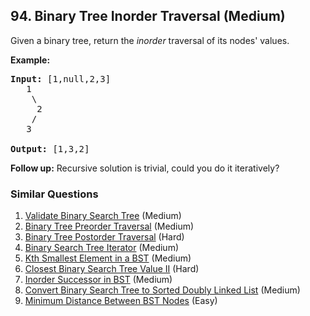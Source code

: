 <!--|This file generated by command(leetcode description); DO NOT EDIT.    |-->
<!--+----------------------------------------------------------------------+-->
<!--|@author    Openset <openset.wang@gmail.com>                           |-->
<!--|@link      https://github.com/openset                                 |-->
<!--|@home      https://github.com/openset/leetcode                        |-->
<!--+----------------------------------------------------------------------+-->

## 94. Binary Tree Inorder Traversal (Medium)

<p>Given a binary tree, return the <em>inorder</em> traversal of its nodes&#39; values.</p>

<p><strong>Example:</strong></p>

<pre>
<strong>Input:</strong> [1,null,2,3]
   1
    \
     2
    /
   3

<strong>Output:</strong> [1,3,2]</pre>

<p><strong>Follow up:</strong> Recursive solution is trivial, could you do it iteratively?</p>


### Similar Questions
  1. [Validate Binary Search Tree](https://github.com/openset/leetcode/tree/master/solution/validate-binary-search-tree) (Medium)
  1. [Binary Tree Preorder Traversal](https://github.com/openset/leetcode/tree/master/solution/binary-tree-preorder-traversal) (Medium)
  1. [Binary Tree Postorder Traversal](https://github.com/openset/leetcode/tree/master/solution/binary-tree-postorder-traversal) (Hard)
  1. [Binary Search Tree Iterator](https://github.com/openset/leetcode/tree/master/solution/binary-search-tree-iterator) (Medium)
  1. [Kth Smallest Element in a BST](https://github.com/openset/leetcode/tree/master/solution/kth-smallest-element-in-a-bst) (Medium)
  1. [Closest Binary Search Tree Value II](https://github.com/openset/leetcode/tree/master/solution/closest-binary-search-tree-value-ii) (Hard)
  1. [Inorder Successor in BST](https://github.com/openset/leetcode/tree/master/solution/inorder-successor-in-bst) (Medium)
  1. [Convert Binary Search Tree to Sorted Doubly Linked List](https://github.com/openset/leetcode/tree/master/solution/convert-binary-search-tree-to-sorted-doubly-linked-list) (Medium)
  1. [Minimum Distance Between BST Nodes](https://github.com/openset/leetcode/tree/master/solution/minimum-distance-between-bst-nodes) (Easy)
